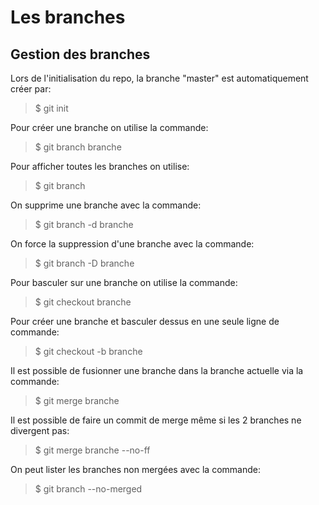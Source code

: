 # Les branches
## Gestion des branches 
Lors de l'initialisation du repo, la branche "master" est automatiquement créer par:
> $ git init

Pour créer une branche on utilise la commande:
> $ git branch branche

Pour afficher toutes les branches on utilise:
> $ git branch

On supprime une branche avec la commande:
> $ git branch -d branche

On force la suppression d'une branche avec la commande:
> $ git branch -D branche

Pour basculer sur une branche on utilise la commande:
> $ git checkout branche

Pour créer une branche et basculer dessus en une seule ligne de commande:
> $ git checkout -b branche

Il est possible de fusionner une branche dans la branche actuelle via la commande:
> $ git merge branche

Il est possible de faire un commit de merge même si les 2 branches ne divergent pas:
> $ git merge branche --no-ff

On peut lister les branches non mergées avec la commande:
> $ git branch --no-merged

